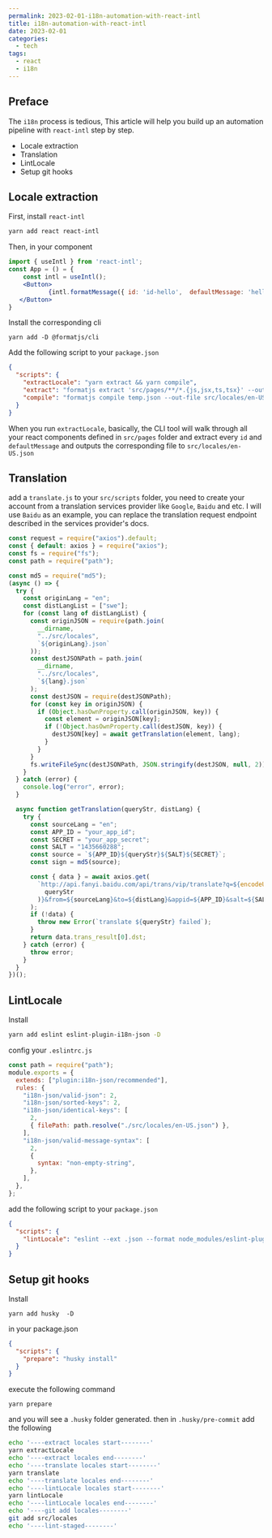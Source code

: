 ```yaml
---
permalink: 2023-02-01-i18n-automation-with-react-intl
title: i18n-automation-with-react-intl
date: 2023-02-01
categories:
  - tech
tags:
  - react
  - i18n
---
```


## Preface

The `i18n` process is tedious, This article will help you build up an automation pipeline with `react-intl` step by step.

- Locale extraction
- Translation
- LintLocale
- Setup git hooks

## Locale extraction

First, install `react-intl`

```sh
yarn add react react-intl
```

Then, in your component

```jsx
import { useIntl } from 'react-intl';
const App = () = {
    const intl = useIntl();
    <Button>
           {intl.formatMessage({ id: 'id-hello',  defaultMessage: 'hello' })}
   </Button>
}
```

Install the corresponding cli

```
yarn add -D @formatjs/cli

```

Add the following script to your `package.json`

```json
{
  "scripts": {
    "extractLocale": "yarn extract && yarn compile",
    "extract": "formatjs extract 'src/pages/**/*.{js,jsx,ts,tsx}' --out-file temp.json --id-interpolation-pattern [sha512:contenthash:base64:6] --extract-source-location --throws",
    "compile": "formatjs compile temp.json --out-file src/locales/en-US.json && rm temp.json"
  }
}
```

When you run `extractLocale`, basically, the CLI tool will walk through all your react components defined in `src/pages` folder and extract every `id` and `defaultMessage` and outputs the corresponding file to `src/locales/en-US.json`

## Translation

add a `translate.js` to your `src/scripts` folder, you need to create your account from a translation services provider like `Google`, `Baidu` and etc. I will use `Baidu` as an example, you can replace the translation request endpoint described in the services provider's docs.

```js
const request = require("axios").default;
const { default: axios } = require("axios");
const fs = require("fs");
const path = require("path");

const md5 = require("md5");
(async () => {
  try {
    const originLang = "en";
    const distLangList = ["swe"];
    for (const lang of distLangList) {
      const originJSON = require(path.join(
        __dirname,
        "../src/locales",
        `${originLang}.json`
      ));
      const destJSONPath = path.join(
        __dirname,
        "../src/locales",
        `${lang}.json`
      );
      const destJSON = require(destJSONPath);
      for (const key in originJSON) {
        if (Object.hasOwnProperty.call(originJSON, key)) {
          const element = originJSON[key];
          if (!Object.hasOwnProperty.call(destJSON, key)) {
            destJSON[key] = await getTranslation(element, lang);
          }
        }
      }
      fs.writeFileSync(destJSONPath, JSON.stringify(destJSON, null, 2));
    }
  } catch (error) {
    console.log("error", error);
  }

  async function getTranslation(queryStr, distLang) {
    try {
      const sourceLang = "en";
      const APP_ID = "your_app_id";
      const SECRET = "your_app_secret";
      const SALT = "1435660288";
      const source = `${APP_ID}${queryStr}${SALT}${SECRET}`;
      const sign = md5(source);

      const { data } = await axios.get(
        `http://api.fanyi.baidu.com/api/trans/vip/translate?q=${encodeURIComponent(
          queryStr
        )}&from=${sourceLang}&to=${distLang}&appid=${APP_ID}&salt=${SALT}&sign=${sign}`
      );
      if (!data) {
        throw new Error(`translate ${queryStr} failed`);
      }
      return data.trans_result[0].dst;
    } catch (error) {
      throw error;
    }
  }
})();
```

## LintLocale

Install

```sh
yarn add eslint eslint-plugin-i18n-json -D
```

config your `.eslintrc.js`

```js
const path = require("path");
module.exports = {
  extends: ["plugin:i18n-json/recommended"],
  rules: {
    "i18n-json/valid-json": 2,
    "i18n-json/sorted-keys": 2,
    "i18n-json/identical-keys": [
      2,
      { filePath: path.resolve("./src/locales/en-US.json") },
    ],
    "i18n-json/valid-message-syntax": [
      2,
      {
        syntax: "non-empty-string",
      },
    ],
  },
};
```

add the following script to your `package.json`

```json
{
  "scripts": {
    "lintLocale": "eslint --ext .json --format node_modules/eslint-plugin-i18n-json/formatter.js src/locales --fix"
  }
}
```

## Setup git hooks

Install

```
yarn add husky  -D
```

in your package.json

```json
{
  "scripts": {
    "prepare": "husky install"
  }
}
```

execute the following command

```
yarn prepare
```

and you will see a `.husky` folder generated. then in `.husky/pre-commit` add the following

```sh
echo '----extract locales start--------'
yarn extractLocale
echo '----extract locales end--------'
echo '----translate locales start--------'
yarn translate
echo '----translate locales end--------'
echo '----lintLocale locales start--------'
yarn lintLocale
echo '----lintLocale locales end--------'
echo '----git add locales--------'
git add src/locales
echo '----lint-staged--------'
```
